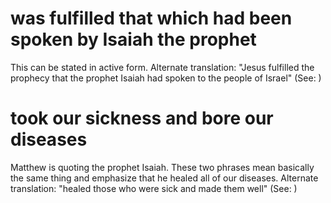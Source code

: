 
# was fulfilled that which had been spoken by Isaiah the prophet
This can be stated in active form. Alternate translation: "Jesus fulfilled the prophecy that the prophet Isaiah had spoken to the people of Israel" (See: )

# took our sickness and bore our diseases
Matthew is quoting the prophet Isaiah. These two phrases mean basically the same thing and emphasize that he healed all of our diseases. Alternate translation: "healed those who were sick and made them well" (See: )